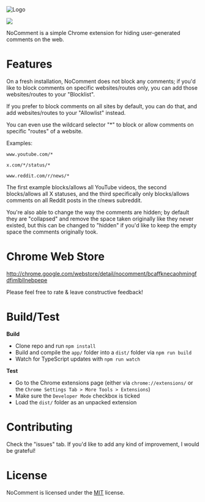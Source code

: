 ![Logo](http://dsgriffin.github.io/images/logos/nocomment.png)

![](https://img.shields.io/badge/version-2.0.0-green.svg)

NoComment is a simple Chrome extension for hiding user-generated comments on the web.

# Features

On a fresh installation, NoComment does not block any comments; if you'd like to block comments on specific websites/routes only, you can add those websites/routes to your "Blocklist".

If you prefer to block comments on all sites by default, you can do that, and add websites/routes to your "Allowlist" instead.

You can even use the wildcard selector "*" to block or allow comments on specific "routes" of a website.

Examples:

```www.youtube.com/*```

```x.com/*/status/*```

```www.reddit.com/r/news/*```

The first example blocks/allows all YouTube videos, the second blocks/allows all X statuses, and the third specifically only blocks/allows comments on all Reddit posts in the r/news subreddit.

You're also able to change the way the comments are hidden; by default they are "collapsed" and remove the space taken originally like they never existed, but this can be changed to "hidden" if you'd like to keep the empty space the comments originally took.

# Chrome Web Store

http://chrome.google.com/webstore/detail/nocomment/bcaffknecaohmingfdfimlbllnebpepe

Please feel free to rate & leave constructive feedback!

# Build/Test

**Build**

* Clone repo and run `npm install`
* Build and compile the `app/` folder into a `dist/` folder via `npm run build`
* Watch for TypeScript updates with `npm run watch`

**Test**

* Go to the Chrome extensions page (either via `chrome://extensions/` or the `Chrome Settings Tab > More Tools > Extensions`)
* Make sure the `Developer Mode` checkbox is ticked
* Load the `dist/` folder as an unpacked extension

# Contributing

Check the "issues" tab. If you'd like to add any kind of improvement, I would be grateful!

# License

NoComment is licensed under the [MIT](LICENSE.txt) license.
